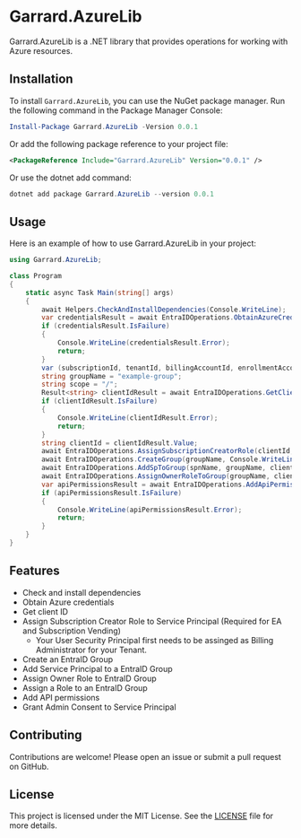 # Garrard.AzureLib

Garrard.AzureLib is a .NET library that provides operations for working with Azure resources.

## Installation

To install `Garrard.AzureLib`, you can use the NuGet package manager. Run the following command in the Package Manager Console:

```powershell
Install-Package Garrard.AzureLib -Version 0.0.1
```

Or add the following package reference to your project file:

```xml
<PackageReference Include="Garrard.AzureLib" Version="0.0.1" />
```

Or use the dotnet add command:

```powershell
dotnet add package Garrard.AzureLib --version 0.0.1
```

## Usage

Here is an example of how to use Garrard.AzureLib in your project:

```csharp
using Garrard.AzureLib;

class Program
{
    static async Task Main(string[] args)
    {
        await Helpers.CheckAndInstallDependencies(Console.WriteLine);
        var credentialsResult = await EntraIDOperations.ObtainAzureCredentials(Console.WriteLine);
        if (credentialsResult.IsFailure)
        {
            Console.WriteLine(credentialsResult.Error);
            return;
        }
        var (subscriptionId, tenantId, billingAccountId, enrollmentAccountId, spnName) = credentialsResult.Value;
        string groupName = "example-group";
        string scope = "/";
        Result<string> clientIdResult = await EntraIDOperations.GetClientId(spnName, Console.WriteLine);
        if (clientIdResult.IsFailure)
        {
            Console.WriteLine(clientIdResult.Error);
            return;
        }
        string clientId = clientIdResult.Value;
        await EntraIDOperations.AssignSubscriptionCreatorRole(clientId, Console.WriteLine);
        await EntraIDOperations.CreateGroup(groupName, Console.WriteLine);
        await EntraIDOperations.AddSpToGroup(spnName, groupName, clientId, Console.WriteLine);
        await EntraIDOperations.AssignOwnerRoleToGroup(groupName, clientId, scope, Console.WriteLine);
        var apiPermissionsResult = await EntraIDOperations.AddApiPermissions(clientId, Console.WriteLine);
        if (apiPermissionsResult.IsFailure)
        {
            Console.WriteLine(apiPermissionsResult.Error);
            return;
        }
    }
}
```

## Features

- Check and install dependencies
- Obtain Azure credentials
- Get client ID
- Assign Subscription Creator Role to Service Principal (Required for EA and Subscription Vending)
  - Your User Security Principal first needs to be assinged as Billing Administrator for your Tenant.
- Create an EntraID Group
- Add Service Principal to a EntraID Group
- Assign Owner Role to EntraID Group
- Assign a Role to an EntraID Group
- Add API permissions
- Grant Admin Consent to Service Principal

## Contributing

Contributions are welcome! Please open an issue or submit a pull request on GitHub.

## License

This project is licensed under the MIT License. See the [LICENSE](https://github.com/garrardkitchen/azure-library/blob/main/LICENSE) file for more details.
